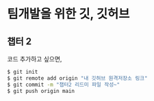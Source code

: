 # 팀개발을 위한 깃, 깃허브 
## 챕터 2

코드 추가하고 싶으면,

```sh
$ git init
$ git remote add origin "내 깃허브 원격저장소 링크"
$ git commit -m "챕터2 리드미 파일 작성~"
$ git push origin main
````